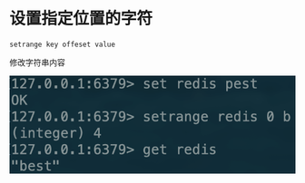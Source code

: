 # 设置指定位置的字符

```text
setrange key offeset value
```

修改字符串内容

![](../../.gitbook/assets/image%20%2831%29.png)

